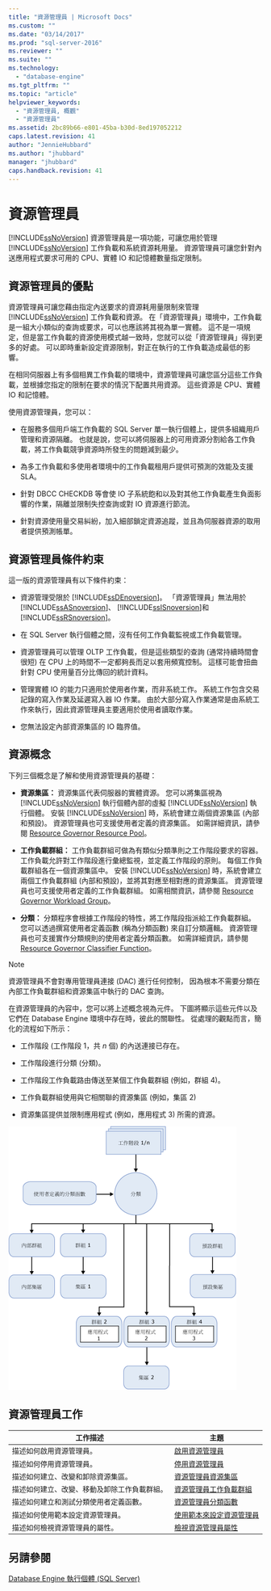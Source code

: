 ```yaml
---
title: "資源管理員 | Microsoft Docs"
ms.custom: ""
ms.date: "03/14/2017"
ms.prod: "sql-server-2016"
ms.reviewer: ""
ms.suite: ""
ms.technology: 
  - "database-engine"
ms.tgt_pltfrm: ""
ms.topic: "article"
helpviewer_keywords: 
  - "資源管理員, 概觀"
  - "資源管理員"
ms.assetid: 2bc89b66-e801-45ba-b30d-8ed197052212
caps.latest.revision: 41
author: "JennieHubbard"
ms.author: "jhubbard"
manager: "jhubbard"
caps.handback.revision: 41
---
```

# 資源管理員
  [!INCLUDE[ssNoVersion](../../includes/ssnoversion-md.md)] 資源管理員是一項功能，可讓您用於管理 [!INCLUDE[ssNoVersion](../../includes/ssnoversion-md.md)] 工作負載和系統資源耗用量。 資源管理員可讓您針對內送應用程式要求可用的 CPU、實體 IO 和記憶體數量指定限制。  
  
## 資源管理員的優點  
 資源管理員可讓您藉由指定內送要求的資源耗用量限制來管理 [!INCLUDE[ssNoVersion](../../includes/ssnoversion-md.md)] 工作負載和資源。 在「資源管理員」環境中，工作負載是一組大小類似的查詢或要求，可以也應該將其視為單一實體。 這不是一項規定，但是當工作負載的資源使用模式越一致時，您就可以從「資源管理員」得到更多的好處。 可以即時重新設定資源限制，對正在執行的工作負載造成最低的影響。  
  
 在相同伺服器上有多個相異工作負載的環境中，資源管理員可讓您區分這些工作負載，並根據您指定的限制在要求的情況下配置共用資源。 這些資源是 CPU、實體 IO 和記憶體。  
  
 使用資源管理員，您可以：  
  
-   在服務多個用戶端工作負載的 SQL Server 單一執行個體上，提供多組織用戶管理和資源隔離。 也就是說，您可以將伺服器上的可用資源分割給各工作負載，將工作負載競爭資源時所發生的問題減到最少。  
  
-   為多工作負載和多使用者環境中的工作負載租用戶提供可預測的效能及支援 SLA。  
  
-   針對 DBCC CHECKDB 等會使 IO 子系統飽和以及對其他工作負載產生負面影響的作業，隔離並限制失控查詢或對 IO 資源進行節流。  
  
-   針對資源使用量交易糾紛，加入細部鎖定資源追蹤，並且為伺服器資源的取用者提供預測帳單。  
  
## 資源管理員條件約束  
 這一版的資源管理員有以下條件約束：  
  
-   資源管理受限於 [!INCLUDE[ssDEnoversion](../../includes/ssdenoversion-md.md)]。 「資源管理員」無法用於 [!INCLUDE[ssASnoversion](../../includes/ssasnoversion-md.md)]、 [!INCLUDE[ssISnoversion](../../includes/ssisnoversion-md.md)]和 [!INCLUDE[ssRSnoversion](../../includes/ssrsnoversion-md.md)]。  
  
-   在 SQL Server 執行個體之間，沒有任何工作負載監視或工作負載管理。  
  
-   資源管理員可以管理 OLTP 工作負載，但是這些類型的查詢 (通常持續時間會很短) 在 CPU 上的時間不一定都夠長而足以套用頻寬控制。 這樣可能會扭曲針對 CPU 使用量百分比傳回的統計資料。  
  
-   管理實體 IO 的能力只適用於使用者作業，而非系統工作。 系統工作包含交易記錄的寫入作業及延遲寫入器 IO 作業。 由於大部分寫入作業通常是由系統工作來執行，因此資源管理員主要適用於使用者讀取作業。  
  
-   您無法設定內部資源集區的 IO 臨界值。  
  
## 資源概念  
 下列三個概念是了解和使用資源管理員的基礎：  
  
-   **資源集區：** 資源集區代表伺服器的實體資源。 您可以將集區視為 [!INCLUDE[ssNoVersion](../../includes/ssnoversion-md.md)] 執行個體內部的虛擬 [!INCLUDE[ssNoVersion](../../includes/ssnoversion-md.md)] 執行個體。 安裝 [!INCLUDE[ssNoVersion](../../includes/ssnoversion-md.md)] 時，系統會建立兩個資源集區 (內部和預設)。 資源管理員也可支援使用者定義的資源集區。 如需詳細資訊，請參閱 [Resource Governor Resource Pool](../../relational-databases/resource-governor/resource-governor-resource-pool.md)。  
  
-   **工作負載群組：** 工作負載群組可做為有類似分類準則之工作階段要求的容器。 工作負載允許對工作階段進行彙總監視，並定義工作階段的原則。 每個工作負載群組各在一個資源集區中。 安裝 [!INCLUDE[ssNoVersion](../../includes/ssnoversion-md.md)] 時，系統會建立兩個工作負載群組 (內部和預設)，並將其對應至相對應的資源集區。 資源管理員也可支援使用者定義的工作負載群組。 如需相關資訊，請參閱 [Resource Governor Workload Group](../../relational-databases/resource-governor/resource-governor-workload-group.md)。  
  
-   **分類：** 分類程序會根據工作階段的特性，將工作階段指派給工作負載群組。 您可以透過撰寫使用者定義函數 (稱為分類函數) 來自訂分類邏輯。 資源管理員也可支援實作分類規則的使用者定義分類函數。 如需詳細資訊，請參閱 [Resource Governor Classifier Function](../../relational-databases/resource-governor/resource-governor-classifier-function.md)。  
  
> [!NOTE]  
>  資源管理員不會對專用管理員連接 (DAC) 進行任何控制， 因為根本不需要分類在內部工作負載群組和資源集區中執行的 DAC 查詢。  
  
 在資源管理員的內容中，您可以將上述概念視為元件。 下圖將顯示這些元件以及它們在 Database Engine 環境中存在時，彼此的關聯性。 從處理的觀點而言，簡化的流程如下所示：  
  
-   工作階段 (工作階段 1，共 *n* 個) 的內送連接已存在。  
  
-   工作階段進行分類 (分類)。  
  
-   工作階段工作負載路由傳送至某個工作負載群組 (例如，群組 4)。  
  
-   工作負載群組使用與它相關聯的資源集區 (例如，集區 2)  
  
-   資源集區提供並限制應用程式 (例如，應用程式 3) 所需的資源。  
  
 ![資源管理員功能性元件](../../relational-databases/resource-governor/media/rg-basic-funct-components.gif "資源管理員功能性元件")  
  
## 資源管理員工作  
  
|工作描述|主題|  
|----------------------|-----------|  
|描述如何啟用資源管理員。|[啟用資源管理員](../../relational-databases/resource-governor/enable-resource-governor.md)|  
|描述如何停用資源管理員。|[停用資源管理員](../../relational-databases/resource-governor/disable-resource-governor.md)|  
|描述如何建立、改變和卸除資源集區。|[資源管理員資源集區](../../relational-databases/resource-governor/resource-governor-resource-pool.md)|  
|描述如何建立、改變、移動及卸除工作負載群組。|[資源管理員工作負載群組](../../relational-databases/resource-governor/resource-governor-workload-group.md)|  
|描述如何建立和測試分類使用者定義函數。|[資源管理員分類函數](../../relational-databases/resource-governor/resource-governor-classifier-function.md)|  
|描述如何使用範本設定資源管理員。|[使用範本來設定資源管理員](../../relational-databases/resource-governor/configure-resource-governor-using-a-template.md)|  
|描述如何檢視資源管理員的屬性。|[檢視資源管理員屬性](../../relational-databases/resource-governor/view-resource-governor-properties.md)|  
  
## 另請參閱  
 [Database Engine 執行個體 &#40;SQL Server&#41;](../../database-engine/configure-windows/database-engine-instances-sql-server.md)  
  
  